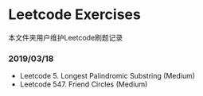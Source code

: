 # Leetcode Exercises
本文件夹用户维护Leetcode刷题记录
### 2019/03/18
* Leetcode 5. Longest Palindromic Substring (Medium)
* Leetcode 547. Friend Circles (Medium)
